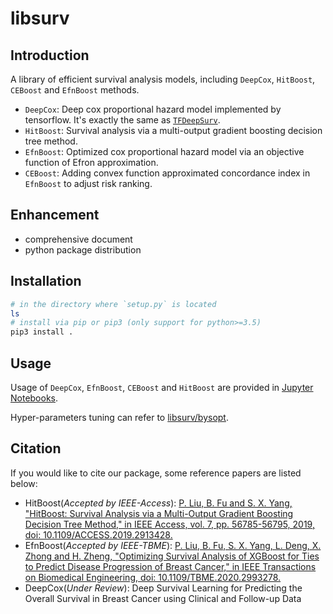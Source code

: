 # libsurv

## Introduction

A library of efficient survival analysis models, including `DeepCox`, `HitBoost`, `CEBoost` and `EfnBoost` methods.

- `DeepCox`: Deep cox proportional hazard model implemented by tensorflow. It's exactly the same as [`TFDeepSurv`](https://github.com/liupei101/TFDeepSurv).
- `HitBoost`: Survival analysis via a multi-output gradient boosting decision tree method.
- `EfnBoost`: Optimized cox proportional hazard model via an objective function of Efron approximation.
- `CEBoost`: Adding convex function approximated concordance index in `EfnBoost` to adjust risk ranking.

## Enhancement

- comprehensive document
- python package distribution

## Installation

```bash
# in the directory where `setup.py` is located
ls
# install via pip or pip3 (only support for python>=3.5)
pip3 install .
```

## Usage

Usage of `DeepCox`, `EfnBoost`, `CEBoost` and `HitBoost` are provided in [Jupyter Notebooks](examples/).

Hyper-parameters tuning can refer to [libsurv/bysopt](bysopt/).

## Citation

If you would like to cite our package, some reference papers are listed below: 
- HitBoost(*Accepted by IEEE-Access*): [P. Liu, B. Fu and S. X. Yang, "HitBoost: Survival Analysis via a Multi-Output Gradient Boosting Decision Tree Method," in IEEE Access, vol. 7, pp. 56785-56795, 2019, doi: 10.1109/ACCESS.2019.2913428.](https://doi.org/10.1109/ACCESS.2019.2913428)
- EfnBoost(*Accepted by IEEE-TBME*): [P. Liu, B. Fu, S. X. Yang, L. Deng, X. Zhong and H. Zheng, "Optimizing Survival Analysis of XGBoost for Ties to Predict Disease Progression of Breast Cancer," in IEEE Transactions on Biomedical Engineering, doi: 10.1109/TBME.2020.2993278.](https://doi.org/10.1109/TBME.2020.2993278)
- DeepCox(*Under Review*): Deep Survival Learning for Predicting the Overall Survival in Breast Cancer using Clinical and Follow-up Data
